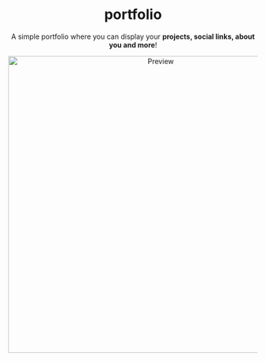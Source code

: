 # <h1 align="center">portfolio</h1>

<div align="center">
A simple portfolio where you can display your <b>projects, social links, about you and more</b>!
</div>

<p align="center">
    <img src="[path/to/your/image.jpg](https://github.com/GamingKlex/portfolio/blob/master/.github/preview.png)" alt="Preview" width="600"/>
</p>
